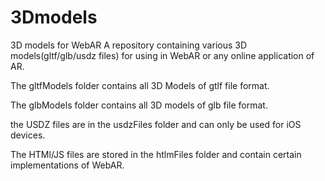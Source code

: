 # 3Dmodels
3D models for WebAR
A repository containing various 3D models(gltf/glb/usdz files) for using in WebAR or any online application of AR.

The gltfModels folder contains all 3D Models of gtlf file format.

The glbModels folder contains all 3D models of glb file format.

the USDZ files are in the usdzFiles folder and can only be used for iOS devices.

The HTMl/JS files are stored in the htlmFiles folder and contain certain implementations of WebAR.
